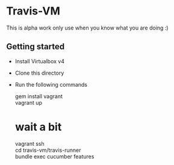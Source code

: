# Travis-VM

This is alpha work only use when you know what you are doing :)

## Getting started

* Install Virtualbox v4
* Clone this directory
* Run the following commands
    
    gem install vagrant  
    vagrant up
    
    # wait a bit
    
    vagrant ssh  
    cd travis-vm/travis-runner  
    bundle exec cucumber features
  